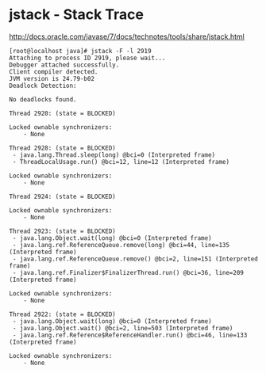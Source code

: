 # jstack - Stack Trace

http://docs.oracle.com/javase/7/docs/technotes/tools/share/jstack.html

	[root@localhost java]# jstack -F -l 2919
	Attaching to process ID 2919, please wait...
	Debugger attached successfully.
	Client compiler detected.
	JVM version is 24.79-b02
	Deadlock Detection:
	
	No deadlocks found.
	
	Thread 2920: (state = BLOCKED)
	
	Locked ownable synchronizers:
	    - None
	
	Thread 2928: (state = BLOCKED)
	 - java.lang.Thread.sleep(long) @bci=0 (Interpreted frame)
	 - ThreadLocalUsage.run() @bci=12, line=12 (Interpreted frame)
	
	Locked ownable synchronizers:
	    - None
	
	Thread 2924: (state = BLOCKED)
	
	Locked ownable synchronizers:
	    - None
	
	Thread 2923: (state = BLOCKED)
	 - java.lang.Object.wait(long) @bci=0 (Interpreted frame)
	 - java.lang.ref.ReferenceQueue.remove(long) @bci=44, line=135 (Interpreted frame)
	 - java.lang.ref.ReferenceQueue.remove() @bci=2, line=151 (Interpreted frame)
	 - java.lang.ref.Finalizer$FinalizerThread.run() @bci=36, line=209 (Interpreted frame)
	
	Locked ownable synchronizers:
	    - None
	
	Thread 2922: (state = BLOCKED)
	 - java.lang.Object.wait(long) @bci=0 (Interpreted frame)
	 - java.lang.Object.wait() @bci=2, line=503 (Interpreted frame)
	 - java.lang.ref.Reference$ReferenceHandler.run() @bci=46, line=133 (Interpreted frame)
	
	Locked ownable synchronizers:
	    - None



